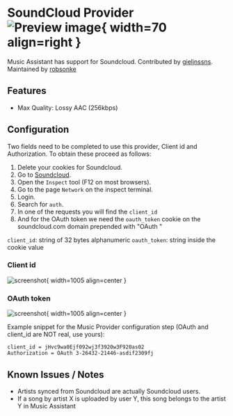 # SoundCloud Provider ![Preview image](../assets/icons/soundcloud-icon.svg){ width=70 align=right }

Music Assistant has support for Soundcloud. Contributed by [gieljnssns](https://github.com/gieljnssns). Maintained by [robsonke](https://github.com/robsonke)

## Features

-  Max Quality: Lossy AAC (256kbps)

## Configuration

Two fields need to be completed to use this provider, Client id and Authorization. To obtain these proceed as follows:

1. Delete your cookies for Soundcloud.
2. Go to [Soundcloud](https://soundcloud.com).
3. Open the `Inspect` tool (F12 on most browsers).
4. Go to the page `Network` on the inspect terminal.
5. Login.
6. Search for `auth`.
7. In one of the requests you will find the `client_id`
8. And for the OAuth token we need the `oauth_token` cookie on the soundcloud.com domain prepended with "OAuth "

`client_id`: string of 32 bytes alphanumeric
`oauth_token`: string inside the cookie value

### Client id
![screenshot](../assets/screenshots/soundcloud-clientid.jpg){ width=1005 align=center }

### OAuth token
![screenshot](../assets/screenshots/soundcloud-token.jpg){ width=1005 align=center }

Example snippet for the Music Provider configuration step (OAuth and client_id are NOT real, use yours):

```
client_id = jHvc9wa0Ejf092wj3f3920w3F920as02
Authorization = OAuth 3-26432-21446-asdif2309fj
```
## Known Issues / Notes

- Artists synced from Soundcloud are actually Soundcloud users.
- If a song by artist X is uploaded by user Y, this song belongs to the artist Y in Music Assistant
